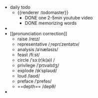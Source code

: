 - daily todo
	- {{renderer :todomaster}}
		- DONE one 2-5min youtube video
		- DONE memorizing words
-
- [[pronunciation correction]]
	- raise  /reɪz/
	- representative  /ˌreprɪˈzentətɪv/
	- analysis  /əˈnæləsɪs/
	- feast  /fiːst/
	- circle  /ˈsɜː(r)k(ə)l /
	- privilege  /ˈprɪvəlɪdʒ/
	- explode  /ɪkˈspləʊd/
	- loud  /laʊd/
	- preface  /ˈprefəs/
	- ==depth== /depθ/
-